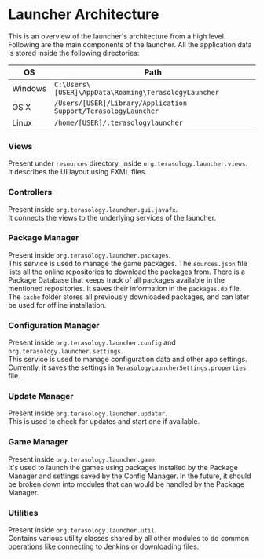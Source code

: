 # Launcher Architecture
This is an overview of the launcher's architecture from
a high level. Following are the main components of the
launcher. All the application data is stored inside
the following directories:

|OS      |Path      |
|--------|----------|
|Windows |`C:\Users\[USER]\AppData\Roaming\TerasologyLauncher`|
|OS X    |`/Users/[USER]/Library/Application Support/TerasologyLauncher`|
|Linux   |`/home/[USER]/.terasologylauncher`|

### Views
Present under `resources` directory, inside
`org.terasology.launcher.views`.<br/>
It describes the UI layout using FXML files.

### Controllers
Present inside `org.terasology.launcher.gui.javafx`.<br/>
It connects the views to the underlying services
of the launcher.

### Package Manager
Present inside `org.terasology.launcher.packages`.<br/>
This service is used to manage the game packages.
The `sources.json` file lists all the online
repositories to download the packages from. There
is a Package Database that keeps track of all
packages available in the mentioned repositories.
It saves their information in the `packages.db` 
file. The `cache` folder stores all previously 
downloaded packages, and can later be used for
offline installation.

### Configuration Manager
Present inside `org.terasology.launcher.config`
and `org.terasology.launcher.settings`.<br/>
This service is used to manage configuration data
and other app settings. Currently, it saves the
settings in `TerasologyLauncherSettings.properties`
file. 

### Update Manager
Present inside `org.terasology.launcher.updater`.<br/>
This is used to check for updates and start one
if available.

### Game Manager
Present inside `org.terasology.launcher.game`.<br/>
It's used to launch the games using packages
installed by the Package Manager and settings
saved by the Config Manager. In the future, it
should be broken down into modules that can
would be handled by the Package Manager.

### Utilities
Present inside `org.terasology.launcher.util`.<br/>
Contains various utility classes shared by all
other modules to do common operations like
connecting to Jenkins or downloading files.
